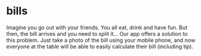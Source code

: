 # bills
Imagine you go out with your friends. You all eat, drink and have fun. But then, the bill arrives and you need to split it...  Our app offers a solution to this problem. Just take a photo of the bill using your mobile phone, and now everyone at the table will be able to easily calculate their bill (including tip).
